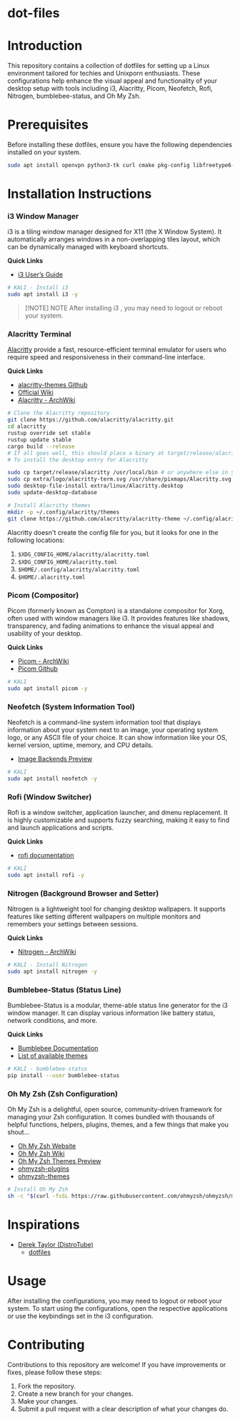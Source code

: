# dot-files

# Introduction

This repository contains a collection of dotfiles for setting up a Linux environment tailored for techies and Unixporn enthusiasts. These configurations help enhance the visual appeal and functionality of your desktop setup with tools including i3, Alacritty, Picom, Neofetch, Rofi, Nitrogen, bumblebee-status, and Oh My Zsh.

# Prerequisites

Before installing these dotfiles, ensure you have the following dependencies installed on your system.

```bash
sudo apt install openvpn python3-tk curl cmake pkg-config libfreetype6-dev libfontconfig1-dev libxcb-xfixes0-dev libxkbcommon-dev python3 rustup  -y
```

# Installation Instructions

### i3 Window Manager

i3 is a tiling window manager designed for X11 (the X Window System). It automatically arranges windows in a non-overlapping tiles layout, which can be dynamically managed with keyboard shortcuts.

**Quick Links**

- [i3 User’s Guide](https://i3wm.org/docs/userguide.html)

```bash
# KALI - Install i3
sudo apt install i3 -y
```

> [!NOTE] NOTE
> After installing i3 , you may need to logout or reboot your system.

### Alacritty Terminal

[Alacritty](https://github.com/alacritty/alacritty) provide a fast, resource-efficient terminal emulator for users who require speed and responsiveness in their command-line interface.

**Quick Links**

- [alacritty-themes Github](https://github.com/alacritty/alacritty-theme)
- [Official Wiki](https://alacritty.org/config-alacritty.html)
- [Alacritty - ArchWiki](https://wiki.archlinux.org/title/Alacritty)

```bash
# Clone the Alacritty repository
git clone https://github.com/alacritty/alacritty.git
cd alacritty
rustup override set stable
rustup update stable
cargo build --release
# If all goes well, this should place a binary at target/release/alacritty.
# To install the desktop entry for Alacritty

sudo cp target/release/alacritty /usr/local/bin # or anywhere else in $PATH
sudo cp extra/logo/alacritty-term.svg /usr/share/pixmaps/Alacritty.svg
sudo desktop-file-install extra/linux/Alacritty.desktop
sudo update-desktop-database

# Install Alacritty themes
mkdir -p ~/.config/alacritty/themes
git clone https://github.com/alacritty/alacritty-theme ~/.config/alacritty/themes
```

Alacritty doesn't create the config file for you, but it looks for one in the following locations:

1. `$XDG_CONFIG_HOME/alacritty/alacritty.toml`
2. `$XDG_CONFIG_HOME/alacritty.toml`
3. `$HOME/.config/alacritty/alacritty.toml`
4. `$HOME/.alacritty.toml`

### Picom (Compositor)

Picom (formerly known as Compton) is a standalone compositor for Xorg, often used with window managers like i3. It provides features like shadows, transparency, and fading animations to enhance the visual appeal and usability of your desktop.

**Quick Links**

- [Picom - ArchWiki](https://wiki.archlinux.org/title/picom)
- [Picom Github](https://github.com/yshui/picom)

```bash
# KALI
sudo apt install picom -y
```

### Neofetch (System Information Tool)

Neofetch is a command-line system information tool that displays information about your system next to an image, your operating system logo, or any ASCII file of your choice. It can show information like your OS, kernel version, uptime, memory, and CPU details.

- [Image Backends Preview](https://github.com/dylanaraps/neofetch/wiki/Image-Backends)

```bash
# KALI
sudo apt install neofetch -y
```


### Rofi (Window Switcher)

Rofi is a window switcher, application launcher, and dmenu replacement. It is highly customizable and supports fuzzy searching, making it easy to find and launch applications and scripts.

**Quick Links**

- [rofi documentation](https://davatorium.github.io/rofi/)

```bash
# KALI
sudo apt install rofi -y
```

### Nitrogen (Background Browser and Setter)

Nitrogen is a lightweight tool for changing desktop wallpapers. It supports features like setting different wallpapers on multiple monitors and remembers your settings between sessions.

**Quick Links**

- [Nitrogen - ArchWiki](https://wiki.archlinux.org/title/nitrogen)

```bash
# KALI - Install Nitrogen
sudo apt install nitrogen -y
```

### Bumblebee-Status (Status Line)

Bumblebee-Status is a modular, theme-able status line generator for the i3 window manager. It can display various information like battery status, network conditions, and more.

**Quick Links**

- [Bumblebee Documentation](https://bumblebee-status.readthedocs.io/en/main/introduction.html)
- [List of available themes](https://bumblebee-status.readthedocs.io/en/main/themes.html)

```bash
# KALI - bumblebee-status
pip install --user bumblebee-status
```

### Oh My Zsh (Zsh Configuration)

Oh My Zsh is a delightful, open source, community-driven framework for managing your Zsh configuration. It comes bundled with thousands of helpful functions, helpers, plugins, themes, and a few things that make you shout...

- [Oh My Zsh Website](https://ohmyz.sh/)
- [Oh My Zsh Wiki](https://github.com/ohmyzsh/ohmyzsh/wiki)
- [Oh My Zsh Themes Preview](https://github.com/ohmyzsh/ohmyzsh/wiki/Themes)
- [ohmyzsh-plugins](https://github.com/ohmyzsh/ohmyzsh/tree/master/plugins)
- [ohmyzsh-themes](https://github.com/ohmyzsh/ohmyzsh/tree/master/themes)

```bash
# Install Oh My Zsh
sh -c "$(curl -fsSL https://raw.githubusercontent.com/ohmyzsh/ohmyzsh/master/tools/install.sh)"
```

# Inspirations

- [Derek Taylor (DistroTube)](http://www.youtube.com/c/DistroTube)
  - [dotfiles](http://www.gitlab.com/dwt1/)



# Usage

After installing the configurations, you may need to logout or reboot your system. To start using the configurations, open the respective applications or use the keybindings set in the i3 configuration.


# Contributing

Contributions to this repository are welcome! If you have improvements or fixes, please follow these steps:

1. Fork the repository.
2. Create a new branch for your changes.
3. Make your changes.
4. Submit a pull request with a clear description of what your changes do.